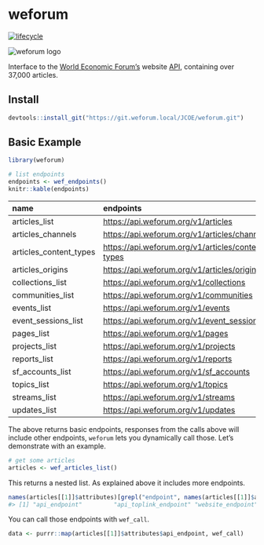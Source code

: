 # weforum

[![lifecycle](https://img.shields.io/badge/lifecycle-maturing-blue.svg)](https://www.tidyverse.org/lifecycle/#maturing)

![weforum
logo](https://www.weforum.org/assets/logo-d8b23e233f85a1af9093a1946e18cff462b0ca82fcd720e2a9633270e53a0bcd.svg)

Interface to the [World Economic Forum’s](https://www.weforum.org/)
website [API](https://api.weforum.org/), containing over 37,000
articles.

## Install

``` r
devtools::install_git("https://git.weforum.local/JCOE/weforum.git")
```

## Basic Example

``` r
library(weforum)

# list endpoints
endpoints <- wef_endpoints() 
knitr::kable(endpoints)
```

| name                     | endpoints                                           |
| :----------------------- | :-------------------------------------------------- |
| articles\_list           | <https://api.weforum.org/v1/articles>               |
| articles\_channels       | <https://api.weforum.org/v1/articles/channels>      |
| articles\_content\_types | <https://api.weforum.org/v1/articles/content-types> |
| articles\_origins        | <https://api.weforum.org/v1/articles/origins>       |
| collections\_list        | <https://api.weforum.org/v1/collections>            |
| communities\_list        | <https://api.weforum.org/v1/communities>            |
| events\_list             | <https://api.weforum.org/v1/events>                 |
| event\_sessions\_list    | <https://api.weforum.org/v1/event_sessions>         |
| pages\_list              | <https://api.weforum.org/v1/pages>                  |
| projects\_list           | <https://api.weforum.org/v1/projects>               |
| reports\_list            | <https://api.weforum.org/v1/reports>                |
| sf\_accounts\_list       | <https://api.weforum.org/v1/sf_accounts>            |
| topics\_list             | <https://api.weforum.org/v1/topics>                 |
| streams\_list            | <https://api.weforum.org/v1/streams>                |
| updates\_list            | <https://api.weforum.org/v1/updates>                |

The above returns basic endpoints, responses from the calls above will
include other endpoints, `weforum` lets you dynamically call those.
Let’s demonstrate with an example.

``` r
# get some articles
articles <- wef_articles_list() 
```

This returns a nested list. As explained above it includes more
endpoints.

``` r
names(articles[[1]]$attributes)[grepl("endpoint", names(articles[[1]]$attributes))]
#> [1] "api_endpoint"         "api_toplink_endpoint" "website_endpoint"
```

You can call those endpoints with `wef_call`.

``` r
data <- purrr::map(articles[[1]]$attributes$api_endpoint, wef_call)
```
